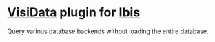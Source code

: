 # [VisiData](https://visidata.org) plugin for [Ibis](https://ibis-project.org)

Query various database backends without loading the entire database.

